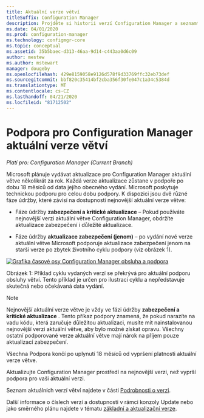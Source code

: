 ```yaml
---
title: Aktuální verze větví
titleSuffix: Configuration Manager
description: Projděte si historii verzí Configuration Manager a seznamte se s fázemi nabízených služeb.
ms.date: 04/01/2020
ms.prod: configuration-manager
ms.technology: configmgr-core
ms.topic: conceptual
ms.assetid: 35b5baec-d313-46aa-9d14-c443aa0d6c09
author: mestew
ms.author: mstewart
manager: dougeby
ms.openlocfilehash: 429e8159058e9126d578f9d33769ffc32eb73def
ms.sourcegitcommit: bbf820c35414bf2cba356f30fe047c1a34c5384d
ms.translationtype: MT
ms.contentlocale: cs-CZ
ms.lasthandoff: 04/21/2020
ms.locfileid: "81712502"
---
```

# <a name="support-for-configuration-manager-current-branch-versions"></a>Podpora pro Configuration Manager aktuální verze větví

*Platí pro: Configuration Manager (Current Branch)*

Microsoft plánuje vydávat aktualizace pro Configuration Manager aktuální větve několikrát za rok. Každá verze aktualizace zůstane v podpoře po dobu 18 měsíců od data jejího obecného vydání. Microsoft poskytuje technickou podporu pro celou dobu podpory. K dispozici jsou dvě různé fáze údržby, které závisí na dostupnosti nejnovější aktuální verze větve:

- Fáze údržby **zabezpečení a kritické aktualizace** – Pokud používáte nejnovější verzi aktuální větve Configuration Manager, obdržíte aktualizace zabezpečení i důležité aktualizace.  

- Fáze údržby **aktualizace zabezpečení (jenom)** – po vydání nové verze aktuální větve Microsoft podporuje aktualizace zabezpečení jenom na starší verze po zbytek životního cyklu podpory (viz obrázek 1).  

[![Grafika](media/servicing_support_timeline.png) časové osy Configuration Manager obsluha a podpora](media/servicing_support_timeline.png#lightbox)

Obrázek 1: Příklad cyklu vydaných verzí se překrývá pro aktuální podporu obsluhy větví. Tento příklad je určen pro ilustraci cyklu a nepředstavuje skutečná nebo očekávaná data vydání.

> [!NOTE]  
> Nejnovější aktuální verze větve je vždy ve fázi údržby **zabezpečení a kritické aktualizace** . Tento příkaz podpory znamená, že pokud narazíte na vadu kódu, která zaručuje důležitou aktualizaci, musíte mít nainstalovanou nejnovější verzi aktuální větve, aby bylo možné získat opravu. Všechny ostatní podporované verze aktuální větve mají nárok na příjem pouze aktualizací zabezpečení.
>
> Všechna Podpora končí po uplynutí 18 měsíců od vypršení platnosti aktuální verze větve.
>
> Aktualizujte Configuration Manager prostředí na nejnovější verzi, než vyprší podpora pro vaši aktuální verzi.

Seznam aktuálních verzí větví najdete v části [Podrobnosti o verzi](updates.md#version-details).

Další informace o číslech verzí a dostupnosti v rámci konzoly Update nebo jako směrného plánu najdete v tématu [základní a aktualizační verze](updates.md#bkmk_Baselines).
